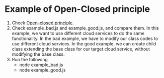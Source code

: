 # Example of Open-Closed principle

1. Check [Open–closed principle](https://en.wikipedia.org/wiki/Open%E2%80%93closed_principle).
2. Check example_bad.js and example_good.js, and compare them. In this example, we want to use different cloud services to do the same functionality. In the bad example, we have to modify our class codes to use different cloud services. In the good example, we can create child class extending the base class for our target cloud service, without modifying the base class.
3. Run the following
   - node example_bad.js
   - node example_good.js
